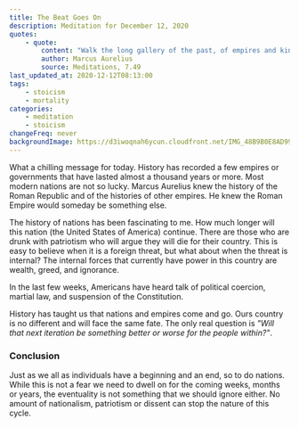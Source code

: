 ```yaml
---
title: The Beat Goes On
description: Meditation for December 12, 2020
quotes: 
    - quote:
        content: "Walk the long gallery of the past, of empires and kingdoms succeeding each other without number. And you can also see the future, for surely it will be exactly the same, unable to deviate from the present rhythm. It's all one whether we've experienced forty years or an aeon. What more is there to see?"
        author: Marcus Aurelius
        source: Meditations, 7.49
last_updated_at: 2020-12-12T08:13:00
tags:
    - stoicism
    - mortality
categories:
    - meditation
    - stoicism
changeFreq: never
backgroundImage: https://d3iwoqnah6ycun.cloudfront.net/IMG_48B9B0E8AD99.jpg
---
```


What a chilling message for today. History has recorded a few empires or governments that have lasted almost a thousand 
years or more. Most modern nations are not so lucky. Marcus Aurelius knew the history of the Roman Republic and of the 
histories of other empires. He knew the Roman Empire would someday be something else.

The history of nations has been fascinating to me. How much longer will this nation (the United States of America) 
continue. There are those who are drunk with patriotism who will argue they will die for their country. This is easy to
believe when it is a foreign threat, but what about when the threat is internal? The internal forces that currently have 
power in this country are wealth, greed, and ignorance. 

In the last few weeks, Americans have heard talk of political coercion, martial law, and suspension of the Constitution.

History has taught us that nations and empires come and go. Ours country is no different and will face the same fate. 
The only real question is *"Will that next iteration be something better or worse for the people within?"*.

### Conclusion 

Just as we all as individuals have a beginning and an end, so to do nations. While this is not a fear we need to dwell 
on for the coming weeks, months or years, the eventuality is not something that we should ignore either. No amount of 
nationalism, patriotism or dissent can stop the nature of this cycle. 
